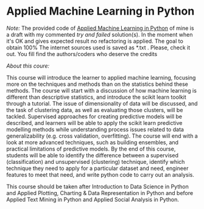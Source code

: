 # Applied Machine Learning in Python 
*Note:* The provided code of [Applied Machine Learning in Python](https://www.coursera.org/learn/python-machine-learning) of mine is a draft with my commented *try and failed* solution(s).
In the moment when it's OK and gives expected result no refactoring is applied. The goal to obtain 100%
The internet sources used is saved as *.txt . Please, check it out. You fill find the authors/coders who deserve the credits

*About this coure:*

This course will introduce the learner to applied machine learning, focusing more on the techniques and methods than on the statistics behind these methods. The course will start with a discussion of how machine learning is different than descriptive statistics, and introduce the scikit learn toolkit through a tutorial. The issue of dimensionality of data will be discussed, and the task of clustering data, as well as evaluating those clusters, will be tackled. Supervised approaches for creating predictive models will be described, and learners will be able to apply the scikit learn predictive modelling methods while understanding process issues related to data generalizability (e.g. cross validation, overfitting). The course will end with a look at more advanced techniques, such as building ensembles, and practical limitations of predictive models. By the end of this course, students will be able to identify the difference between a supervised (classification) and unsupervised (clustering) technique, identify which technique they need to apply for a particular dataset and need, engineer features to meet that need, and write python code to carry out an analysis. 

This course should be taken after Introduction to Data Science in Python and Applied Plotting, Charting & Data Representation in Python and before Applied Text Mining in Python and Applied Social Analysis in Python.